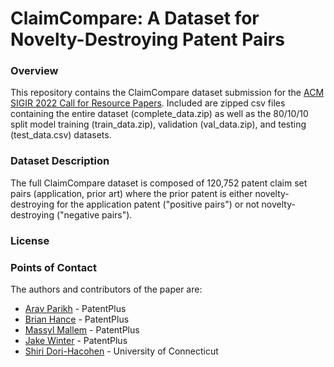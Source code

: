 # ClaimCompare: A Dataset for Novelty-Destroying Patent Pairs
### Overview
This repository contains the ClaimCompare dataset submission for the [ACM SIGIR 2022 Call for Resource Papers](https://sigir.org/sigir2022/call-for-resource-papers/). Included are zipped csv files containing the entire dataset (complete_data.zip) as well as the 80/10/10 split model training (train_data.zip), validation (val_data.zip), and testing (test_data.csv) datasets. 

### Dataset Description
The full ClaimCompare dataset is composed of 120,752 patent claim set pairs (application, prior art) where the prior patent is either novelty-destroying for the application patent ("positive pairs") or not novelty-destroying ("negative pairs").

### License

### Points of Contact
The authors and contributors of the paper are:
- [Arav Parikh](arav@patentplus.ai) - PatentPlus
- [Brian Hance](brian@patentplus.ai) - PatentPlus
- [Massyl Mallem](massyl@patentplus.ai) - PatentPlus
- [Jake Winter](jake@patentplus.ai) - PatentPlus
- [Shiri Dori-Hacohen](shiridh@uconn.edu) - University of Connecticut
